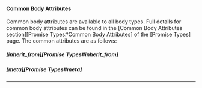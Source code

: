 #### Common Body Attributes

Common body attributes are available to all body types. Full details for common
body attributes can be found in the
[Common Body Attributes section][Promise Types#Common Body Attributes]
of the [Promise Types] page. The common attributes are as
follows:

##### [inherit_from][Promise Types#inherit_from]

##### [meta][Promise Types#meta]

<hr>
